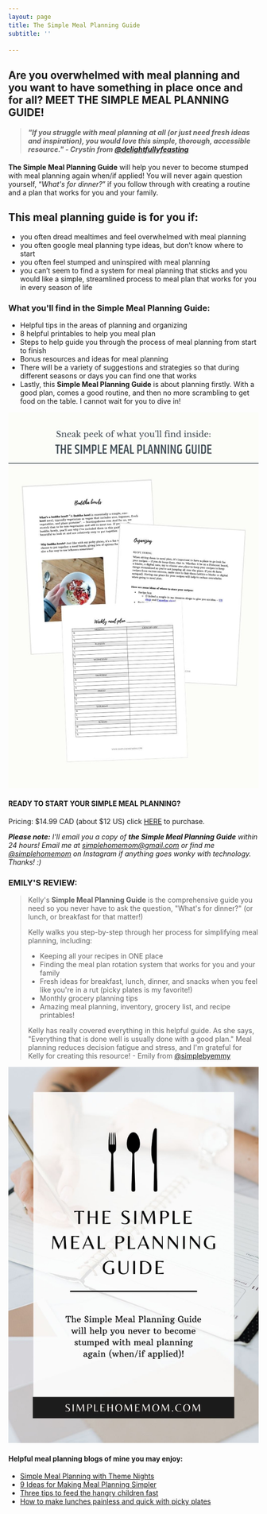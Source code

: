 ```yaml
---
layout: page
title: The Simple Meal Planning Guide
subtitle: ''

---
```

## Are you overwhelmed with meal planning and you want to have something in place once and for all? MEET THE SIMPLE MEAL PLANNING GUIDE! 

> #### _"If you struggle with meal planning at all (or just need fresh ideas and inspiration), you would love this simple, thorough, accessible resource." - Crystin from_ [_@delightfullyfeasting_](www.instagram.com/delightfullyfeasting)

**The Simple Meal Planning Guide** will help you never to become stumped with meal planning again when/if applied! You will never again question yourself, “_What's for dinner?_” if you follow through with creating a routine and a plan that works for you and your family.

## This meal planning guide is for you if:

* you often dread mealtimes and feel overwhelmed with meal planning
* you often google meal planning type ideas, but don’t know where to start
* you often feel stumped and uninspired with meal planning
* you can’t seem to find a system for meal planning that sticks and you would like a simple, streamlined process to meal plan that works for you in every season of life

### What you'll find in the Simple Meal Planning Guide:

* Helpful tips in the areas of planning and organizing
* 8 helpful printables to help you meal plan
* Steps to help guide you through the process of meal planning from start to finish
* Bonus resources and ideas for meal planning
* There will be a variety of suggestions and strategies so that during different seasons or days you can find one that works
* Lastly, this **Simple Meal Planning Guide** is about planning firstly. With a good plan, comes a good routine, and then no more scrambling to get food on the table. I cannot wait for you to dive in!

![A picture of the meal planning guide sheets.](/uploads/simple-meal-planning-guide.jpg "The Simple Meal Planning Guide Sneak Peek")

#### READY TO START YOUR SIMPLE MEAL PLANNING?

Pricing: $14.99 CAD (about $12 US) click [HERE](https://buy.stripe.com/4gwcOWa4KcOM3AI000) to purchase.

**_Please note:_** _I'll email you a copy of **the Simple Meal Planning Guide** within 24 hours! Email me at simplehomemom@gmail.com or find me_ [_@simplehomemom_](https://www.instagram.com/simplehomemom) _on Instagram if anything goes wonky with technology. Thanks! :)_

### EMILY'S REVIEW:

> Kelly's **Simple Meal Planning Guide** is the comprehensive guide you need so you never have to ask the question, "What's for dinner?" (or lunch, or breakfast for that matter!)
>
> Kelly walks you step-by-step through her process for simplifying meal planning, including:
>
> * Keeping all your recipes in ONE place
> * Finding the meal plan rotation system that works for you and your family
> * Fresh ideas for breakfast, lunch, dinner, and snacks when you feel like you're in a rut (picky plates is my favorite!)
> * Monthly grocery planning tips
> * Amazing meal planning, inventory, grocery list, and recipe printables!
>
> Kelly has really covered everything in this helpful guide. As she says, "Everything that is done well is usually done with a good plan." Meal planning reduces decision fatigue and stress, and I'm grateful for Kelly for creating this resource! - Emily from [@simplebyemmy](https://www.instagram.com/simplebyemmy/)

![](/uploads/the-simple-meal-planning-guide-shm-2.jpg "The Simple Meal Planning Guide SHM")

#### Helpful meal planning blogs of mine you may enjoy:

* [Simple Meal Planning with Theme Nights](https://www.simplehomemom.com/simple-meal-planning-with-theme-nights/)
* [9 Ideas for Making Meal Planning Simpler](https://www.simplehomemom.com/9-ideas-for-making-meal-planning-simpler/)
* [Three tips to feed the hangry children fast](https://www.simplehomemom.com/three-tips-to-feed-the/)
* [How to make lunches painless and quick with picky plates]()